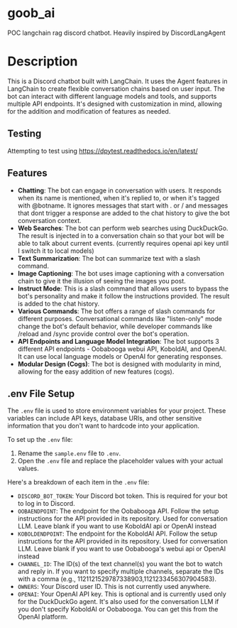# goob_ai

POC langchain rag discord chatbot. Heavily inspired by DiscordLangAgent

# Description

This is a Discord chatbot built with LangChain. It uses the Agent features in LangChain to create flexible conversation chains based on user input. The bot can interact with different language models and tools, and supports multiple API endpoints. It's designed with customization in mind, allowing for the addition and modification of features as needed.

## Testing

Attempting to test using <https://dpytest.readthedocs.io/en/latest/>

## Features

- **Chatting**: The bot can engage in conversation with users. It responds when its name is mentioned, when it's replied to, or when it's tagged with @botname. It ignores messages that start with . or / and messages that dont trigger a response are added to the chat history to give the bot conversation context.
- **Web Searches**: The bot can perform web searches using DuckDuckGo. The result is injected in to a conversation chain so that your bot will be able to talk about current events. (currently requires openai api key until I switch it to local models)
- **Text Summarization**: The bot can summarize text with a slash command.
- **Image Captioning**: The bot uses image captioning with a conversation chain to give it the illusion of seeing the images you post.
- **Instruct Mode**: This is a slash command that allows users to bypass the bot's personality and make it follow the instructions provided. The result is added to the chat history.
- **Various Commands**: The bot offers a range of slash commands for different purposes. Conversational commands like "listen-only" mode change the bot's default behavior, while developer commands like /reload and /sync provide control over the bot's operation.
- **API Endpoints and Language Model Integration**: The bot supports 3 different API endpoints - Oobabooga webui API, KoboldAI, and OpenAI. It can use local language models or OpenAI for generating responses.
- **Modular Design (Cogs)**: The bot is designed with modularity in mind, allowing for the easy addition of new features (cogs).

## .env File Setup

The `.env` file is used to store environment variables for your project. These variables can include API keys, database URIs, and other sensitive information that you don't want to hardcode into your application.

To set up the `.env` file:

1. Rename the `sample.env` file to `.env`.
2. Open the `.env` file and replace the placeholder values with your actual values.

Here's a breakdown of each item in the `.env` file:

- `DISCORD_BOT_TOKEN`: Your Discord bot token. This is required for your bot to log in to Discord.
- `OOBAENDPOINT`: The endpoint for the Oobabooga API. Follow the setup instructions for the API provided in its repository. Used for conversation LLM. Leave blank if you want to use KoboldAI api or OpenAI instead
- `KOBOLDENDPOINT`: The endpoint for the KoboldAI API. Follow the setup instructions for the API provided in its repository. Used for conversation LLM. Leave blank if you want to use Oobabooga's webui api or OpenAI instead
- `CHANNEL_ID`: The ID(s) of the text channel(s) you want the bot to watch and reply in. If you want to specify multiple channels, separate the IDs with a comma (e.g., 1121121529787338903,1121233456307904583).
- `OWNERS`: Your Discord user ID. This is not currently used anywhere.
- `OPENAI`: Your OpenAI API key. This is optional and is currently used only for the DuckDuckGo agent. It's also used for the conversation LLM if you don't specify KoboldAI or Oobabooga. You can get this from the OpenAI platform.
